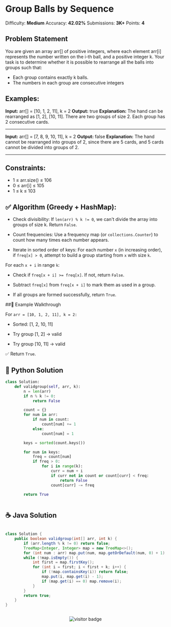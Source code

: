# Group Balls by Sequence

Difficulty: **Medium**     Accuracy: **42.02%**      Submissions: **3K+**      Points: **4**

## Problem Statement
You are given an array arr[] of positive integers, where each element arr[i] represents the number written on the i-th ball, and a positive integer k.
Your task is to determine whether it is possible to rearrange all the balls into groups such that:

- Each group contains exactly k balls.
- The numbers in each group are consecutive integers

## **Examples:**

**Input:** arr[] = [10, 1, 2, 11], k = 2
**Output:** true
**Explanation:** The hand can be rearranged as [1, 2], [10, 11]. There are two groups of size 2. Each group has 2 consecutive cards.

---

**Input:** arr[] = [7, 8, 9, 10, 11], k = 2
**Output:** false
**Explanation:** The hand cannot be rearranged into groups of 2, since there are 5 cards, and 5 cards cannot be divided into groups of 2.

---

## **Constraints:**
- 1 ≤ arr.size() ≤ 106
- 0 ≤ arr[i] ≤ 105
- 1 ≤ k ≤ 103


## ✅ Algorithm (Greedy + HashMap):

- Check divisibility:
  If `len(arr) % k != 0`, we can't divide the array into groups of size k. Return `False`.

- Count frequencies:
  Use a frequency map (or `collections.Counter`) to count how many times each number appears.

- Iterate in sorted order of keys:
  For each number `x` (in increasing order), if `freq[x] > 0`, attempt to build a group starting from `x` with size `k`.

For each `x + i` in range `k`:

  - Check if `freq[x + i] >= freq[x]`. If not, return `False`.

  - Subtract `freq[x]` from `freq[x + i]` to mark them as used in a group.

- If all groups are formed successfully, return `True`.

##🧠 Example Walkthrough

For `arr = [10, 1, 2, 11], k = 2:`

- Sorted: [1, 2, 10, 11]

- Try group [1, 2] → valid

- Try group [10, 11] → valid

✅ Return `True`.




## 🐍 Python Solution

```python
class Solution:
    def validgroup(self, arr, k):
        n = len(arr)
        if n % k != 0:
            return False

        count = {}
        for num in arr:
            if num in count:
                count[num] += 1
            else:
                count[num] = 1

        keys = sorted(count.keys())

        for num in keys:
            freq = count[num]
            if freq > 0:
                for i in range(k):
                    curr = num + i
                    if curr not in count or count[curr] < freq:
                        return False
                    count[curr] -= freq

        return True



```
## ☕️ Java Solution

```java

class Solution {
    public boolean validgroup(int[] arr, int k) {
        if (arr.length % k != 0) return false;
        TreeMap<Integer, Integer> map = new TreeMap<>();
        for (int num : arr) map.put(num, map.getOrDefault(num, 0) + 1);
        while (!map.isEmpty()) {
            int first = map.firstKey();
            for (int i = first; i < first + k; i++) {
                if (!map.containsKey(i)) return false;
                map.put(i, map.get(i) - 1);
                if (map.get(i) == 0) map.remove(i);
            }
        }
        return true;
    }
}



```
<p align="center">
  <img src="https://visitor-badge.laobi.icu/badge?page_id=second-largest-problem" alt="visitor badge"/>

</p>

